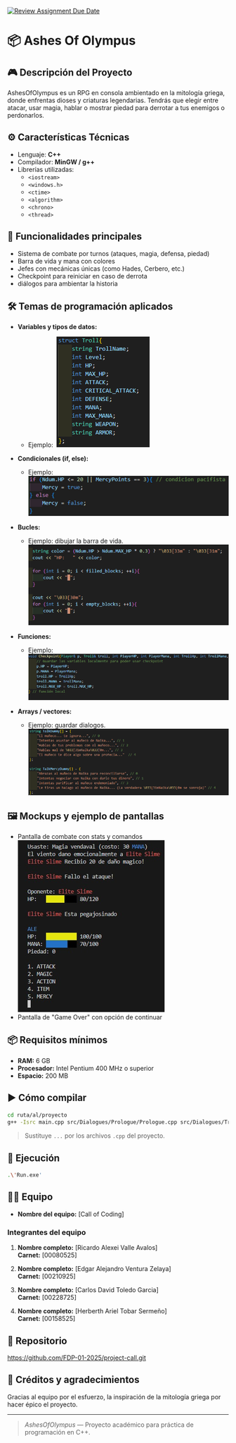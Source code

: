 [![Review Assignment Due Date](https://classroom.github.com/assets/deadline-readme-button-22041afd0340ce965d47ae6ef1cefeee28c7c493a6346c4f15d667ab976d596c.svg)](https://classroom.github.com/a/mi1WNrHU)
# 📦 Ashes Of Olympus

## 🎮 Descripción del Proyecto

AshesOfOlympus es un RPG en consola ambientado en la mitología griega, donde enfrentas dioses y criaturas legendarias. Tendrás que elegir entre atacar, usar magia, hablar o mostrar piedad para derrotar a tus enemigos o perdonarlos.

## ⚙ Características Técnicas

- Lenguaje: **C++**
- Compilador: **MinGW / g++**
- Librerías utilizadas:
  - `<iostream>`
  - `<windows.h>`
  - `<ctime>`
  - `<algorithm>`
  - `<chrono>`
  - `<thread>`

## 🧩 Funcionalidades principales

- Sistema de combate por turnos (ataques, magia, defensa, piedad)
- Barra de vida y mana con colores
- Jefes con mecánicas únicas (como Hades, Cerbero, etc.)
- Checkpoint para reiniciar en caso de derrota
- diálogos para ambientar la historia 

## 🛠 Temas de programación aplicados

- **Variables y tipos de datos:**
  - Ejemplo: 
 ![Ejemplo de tipo de datos](/resources/Images/Variables%20.png)

- **Condicionales (if, else):**
  - Ejemplo: 
  ![Ejemplo de if, else](/resources/Images/If,%20else.png)

- **Bucles:**
  - Ejemplo: dibujar la barra de vida.
  ![Ejemplo de bucle](/resources/Images/For.png)

- **Funciones:**
  - Ejemplo: 
  ![Ejemplo de funciones](/resources/Images/Funcion.png)

- **Arrays / vectores:**
  - Ejemplo: guardar dialogos.
  ![Ejemplo de Array](/resources/Images/Array.png)


## 🖼 Mockups y ejemplo de pantallas

- Pantalla de combate con stats y comandos
![Ejemplo:](/resources/Images/Interfaz.jpg)
- Pantalla de "Game Over" con opción de continuar

## 📦 Requisitos mínimos

- **RAM:** 6 GB
- **Procesador:** Intel Pentium 400 MHz o superior
- **Espacio:** 200 MB

## ▶ Cómo compilar

```bash
cd ruta/al/proyecto
g++ -Isrc main.cpp src/Dialogues/Prologue/Prologue.cpp src/Dialogues/Training/Training.cpp src/Dialogues/Tutorial/Tutorial.cpp src/Data/PlayerData/PlayerData.cpp src/Data/NaikaData/Naika.cpp src/Data/NaikaDummy/NaikaDummy.cpp src/Battles/NaikaDummy/NaBattle.cpp src/Data/EliteSData/EliteSlime.cpp src/Battles/SlimeBattle/Sbattle.cpp src/Data/TrollData/Troll.cpp src/Battles/TrollBattle/TrollFight.cpp src/BattleUtils/BattleUtils.cpp src/Data/GolemData/Golem.cpp src/Battles/GolemBattle/GolemFight.cpp src/Data/NihilusData/Nihilus.cpp src/Battles/NihilusBattle/NihilusFight.cpp src/Data/KingMagnus/KingMagnus.cpp src/Battles/KMBattle/KMBattle.cpp src/Dialogues/DeepCave/Cave.cpp src/Dialogues/Forest/Forest.cpp src/Dialogues/AtenasCity/Atenas.cpp src/Data/HypnosData/Hypnos.cpp src/Battles/HypnosBattle/DHBattle.cpp src/Dialogues/Olympus/Olympus.cpp src/Dialogues/Sky/Sky.cpp src/Data/Hades_Data/Hades.cpp src//Battles/HadesBattle/HadesFight.cpp src/Dialogues/Underworld/Underw.cpp -o Run
```

> Sustituye `...` por los archivos `.cpp` del proyecto.

## 💾 Ejecución

```bash
.\'Run.exe'
```

## 🧑‍💻 Equipo

- **Nombre del equipo:** [Call of Coding]

### Integrantes del equipo

1. **Nombre completo:** [Ricardo Alexei Valle Avalos]  
   **Carnet:** [00080525]

2. **Nombre completo:** [Edgar Alejandro Ventura Zelaya]  
   **Carnet:** [00210925]

3. **Nombre completo:** [Carlos David Toledo Garcia]  
   **Carnet:** [00228725]

4. **Nombre completo:** [Herberth Ariel Tobar Sermeño]  
   **Carnet:** [00158525]


## 📂 Repositorio 

https://github.com/FDP-01-2025/project-call.git

## 🚀 Créditos y agradecimientos

Gracias al equipo por el esfuerzo, la inspiración de la mitología griega por hacer épico el proyecto.

---

> *AshesOfOlympus* — Proyecto académico para práctica de programación en C++.
